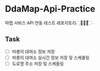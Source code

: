 # DdaMap-Api-Practice
따맵 서비스 API 연동 테스트 레포지토리˗ˋˏ💁🏼‍♀️ᩚˎˊ˗

## Task
- [ ] 따릉이 대여소 정보 저장
- [ ] 따릉이 대여소 실시간 정보 저장 및 스케줄링
- [ ] 도로명 주소 저장 및 스케줄링
